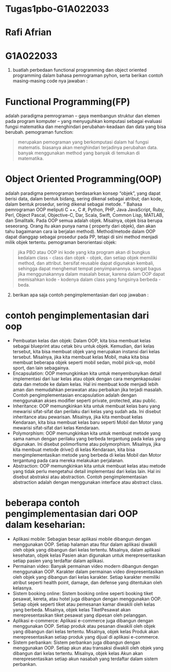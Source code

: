 # Tugas1pbo-G1A022033
# Rafi Afrian 
# G1A022033
1. buatlah perbedaan functional programming dan object oriented programming dalam bahasa pemrograman pyhon, serta berikan contoh masing-masing code nya
jawaban :
# Functional Programming(FP)
adalah paradigma pemrograman – gaya membangun struktur dan elemen pada program komputer – yang menyuguhkan komputasi sebagai evaluasi fungsi matematika dan menghindari perubahan-keadaan dan data yang bisa berubah.
pemograman function:
> merupakan pemograman yang berkomputasi dalam hal fungsi matematis.
> biasanya akan menghindari terjadinya perubahan data.
> banyak menggunakan method yang banyak di temukan di matematika.


# Object Oriented Programming(OOP)
adalah paradigma pemrograman berdasarkan konsep “objek”, yang dapat berisi data, dalam bentuk bidang, sering dikenal sebagai atribut; dan kode, dalam bentuk prosedur, sering dikenal sebagai metode. ” Bahasa pemrograman OOP meliputi C ++, C #, Python, PHP, Java JavaScript, Ruby, Perl, Object Pascal, Objective-C, Dar, Scala, Swift, Common Lisp, MATLAB, dan Smalltalk. Pada OOP semua adalah objek. Misalnya, objek bisa berupa seseorang. Orang itu akan punya nama ( property dari objek), dan akan tahu bagaimanan cara ia berjalan method). Method/metode dalam OOP dapat dianggap sebagai prosedur pada PP, tetapi di sini method menjadi milik objek tertentu.
pemograman berorientasi objek:
> jika PBO atau OOP ini kode yang kita program akan di bungkus kedalam class - class dan objek - objek, dan setiap objek memiliki method, dan attribut.
> bersifat reusable dapat digunakan kembali, sehingga dapat menghemat tempat penyimpanannya.
> sangat bagus jika menggunakannya dalam masalah besar, karena dalam OOP dapat memisahkan kode - kodenya dalam class yang fungsinya berbeda - beda.

2. berikan apa saja contoh pengimplementasian dari oop
jawaban :
# contoh pengimplementasian dari oop
- Pembuatan kelas dan objek: Dalam OOP, kita bisa membuat kelas sebagai blueprint atau cetak biru untuk objek. Kemudian, dari kelas tersebut, kita bisa membuat objek yang merupakan instansi dari kelas tersebut. Misalnya, jika kita membuat kelas Mobil, maka kita bisa membuat beberapa objek seperti mobil sedan, mobil pick-up, mobil sport, dan lain sebagainya.
- Encapsulation: OOP memungkinkan kita untuk menyembunyikan detail implementasi dari luar kelas atau objek dengan cara mengenkapsulasi data dan metode ke dalam kelas. Hal ini membuat kode menjadi lebih aman dan memudahkan perawatan atau perbaikan jika terjadi masalah. Contoh pengimplementasian encapsulation adalah dengan menggunakan akses modifier seperti private, protected, atau public.
- Inheritance: OOP memungkinkan kita untuk membuat kelas baru yang mewarisi sifat-sifat dan perilaku dari kelas yang sudah ada. Ini disebut inheritance atau pewarisan. Misalnya, jika kita membuat kelas Kendaraan, kita bisa membuat kelas baru seperti Mobil dan Motor yang mewarisi sifat-sifat dari kelas Kendaraan.
- Polymorphism: OOP memungkinkan kita untuk membuat metode yang sama namun dengan perilaku yang berbeda tergantung pada kelas yang digunakan. Ini disebut polimorfisme atau polymorphism. Misalnya, jika kita membuat metode drive() di kelas Kendaraan, kita bisa mengimplementasikan metode yang berbeda di kelas Mobil dan Motor tergantung pada cara mereka melakukan perjalanan.
- Abstraction: OOP memungkinkan kita untuk membuat kelas atau metode yang tidak perlu mengetahui detail implementasi dari kelas lain. Hal ini disebut abstraksi atau abstraction. Contoh pengimplementasian abstraction adalah dengan menggunakan interface atau abstract class.

# beberapa contoh pengimplementasian dari OOP dalam keseharian:
- Aplikasi mobile: Sebagian besar aplikasi mobile dibangun dengan menggunakan OOP. Setiap halaman atau fitur dalam aplikasi diwakili oleh objek yang dibangun dari kelas tertentu. Misalnya, dalam aplikasi kesehatan, objek kelas Pasien akan digunakan untuk merepresentasikan setiap pasien yang terdaftar dalam aplikasi.
- Permainan video: Banyak permainan video modern dibangun dengan menggunakan OOP. Karakter dalam permainan video direpresentasikan oleh objek yang dibangun dari kelas karakter. Setiap karakter memiliki atribut seperti health point, damage, dan defense yang ditentukan oleh kelasnya.
- Sistem booking online: Sistem booking online seperti booking tiket pesawat, kereta, atau hotel juga dibangun dengan menggunakan OOP. Setiap objek seperti tiket atau pemesanan kamar diwakili oleh kelas yang berbeda. Misalnya, objek kelas TiketPesawat akan merepresentasikan tiket pesawat yang dipesan oleh pelanggan.
- Aplikasi e-commerce: Aplikasi e-commerce juga dibangun dengan menggunakan OOP. Setiap produk atau pesanan diwakili oleh objek yang dibangun dari kelas tertentu. Misalnya, objek kelas Produk akan merepresentasikan setiap produk yang dijual di aplikasi e-commerce.
- Sistem perbankan: Sistem perbankan juga dibangun dengan menggunakan OOP. Setiap akun atau transaksi diwakili oleh objek yang dibangun dari kelas tertentu. Misalnya, objek kelas Akun akan merepresentasikan setiap akun nasabah yang terdaftar dalam sistem perbankan.

